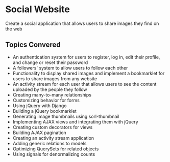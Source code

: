 
# Social Website

Create a social application that allows users to share images they find on the web
## Topics Convered

- An authentication system for users to register, log in, edit their profile, and change or reset their password
- A followers' system to allow users to follow each other
- Functionality to display shared images and implement a bookmarklet for users to share images from any website
- An activity stream for each user that allows users to see the content uploaded by the people they follow
- Creating many-to-many relationships
- Customizing behavior for forms
- Using jQuery with Django
- Building a jQuery bookmarklet
- Generating image thumbnails using sorl-thumbnail
- Implementing AJAX views and integrating them with jQuery
- Creating custom decorators for views
- Building AJAX pagination
- Creating an activity stream application
- Adding generic relations to models
- Optimizing QuerySets for related objects
- Using signals for denormalizing counts
